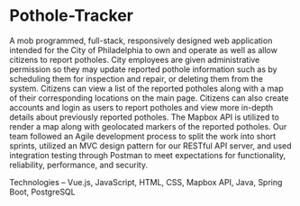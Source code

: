 # Pothole-Tracker
A mob programmed, full-stack, responsively designed web application intended for the City of Philadelphia to own and operate as well as allow citizens to report potholes. City employees are given administrative permission so they may update reported pothole information such as by scheduling them for inspection and repair, or deleting them from the system. Citizens can view a list of the reported potholes along with a map of their corresponding locations on the main page. Citizens can also create accounts and login as users to report potholes and view more in-depth details about previously reported potholes. The Mapbox API is utilized to render a map along with geolocated markers of the reported potholes. Our team followed an Agile development process to split the work into short sprints, utilized an MVC design pattern for our RESTful API server, and used integration testing through Postman to meet expectations for functionality, reliability, performance, and security.

Technologies – Vue.js, JavaScript, HTML, CSS, Mapbox API, Java, Spring Boot, PostgreSQL
